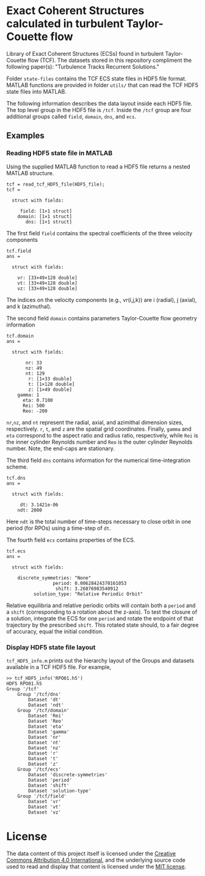 # Exact Coherent Structures calculated in turbulent Taylor-Couette flow
Library of Exact Coherent Structures (ECSs) found in turbulent Taylor-Couette flow (TCF). The datasets stored in this repository compliment the following paper(s): "Turbulence Tracks Recurrent Solutions."

Folder `state-files` contains the TCF ECS state files in HDF5 file format. MATLAB functions are provided in folder `utils/` that can read the TCF HDF5 state files into MATLAB. 

The following information describes the data layout inside each HDF5 file. The top level group in the HDF5 file is `/tcf`. Inside the `/tcf` group are four additional groups called `field`, `domain`, `dns`, and `ecs`. 

## Examples
### Reading HDF5 state file in MATLAB
Using the supplied MATLAB function to read a HDF5 file returns a nested MATLAB structure.
```
tcf = read_tcf_HDF5_file(HDF5_file);
tcf = 

  struct with fields:

     field: [1×1 struct]
    domain: [1×1 struct]
       dns: [1×1 struct]
```
The first field `field` contains the spectral coefficients of the three velocity components
```
tcf.field
ans = 

  struct with fields:

    vr: [33×49×128 double]
    vt: [33×49×128 double]
    vz: [33×49×128 double]
```
The indices on the velocity components (e.g., vr(i,j,k)) are i (radial), j (axial), and k (azimuthal).

The second field `domain` contains parameters Taylor-Couette flow geometry information 
```
tcf.domain
ans = 

  struct with fields:

       nr: 33
       nz: 49
       nt: 129
        r: [1×33 double]
        t: [1×128 double]
        z: [1×49 double]
    gamma: 1
      eta: 0.7100
      Rei: 500
      Reo: -200
```
`nr`,`nz`, and `nt` represent the radial, axial, and azimithal dimension sizes, respectively. `r`, `t`, and `z` are the spatial grid coordinates. Finally, `gamma` and `eta` correspond to the aspect ratio and radius ratio, respectively, while `Rei` is the inner cylinder Reynolds number and `Reo` is the outer cylinder Reynolds number. Note, the end-caps are stationary. 

The third field `dns` contains information for the numerical time-integration scheme.
```
tcf.dns
ans = 

  struct with fields:

     dt: 3.1421e-06
    ndt: 2000
```
Here `ndt` is the total number of time-steps necessary to close orbit in one period (for RPOs) using a time-step of `dt`.

The fourth field `ecs` contains properties of the ECS.
```
tcf.ecs
ans = 

  struct with fields:

    discrete_symmetries: "None"
                 period: 0.00628424370161053
                  shift: 3.26876983540912
          solution_type: "Relative Periodic Orbit"
```
Relative equilibria and relative periodic orbits will contain both a `period` and a `shift` (corresponding to a rotation about the z-axis). To test the closure of a solution, integrate the ECS for one `period` and rotate the endpoint of that trajectory by the prescribed `shift`. This rotated state should, to a fair degree of accuracy, equal the initial condition.

### Display HDF5 state file layout
`tcf_HDF5_info.m` prints out the hierarchy layout of the Groups and datasets available in a TCF HDF5 file. For example,

```
>> tcf_HDF5_info('RPO01.h5')
HDF5 RPO01.h5 
Group '/tcf' 
    Group '/tcf/dns' 
        Dataset 'dt' 
        Dataset 'ndt' 
    Group '/tcf/domain' 
        Dataset 'Rei' 
        Dataset 'Reo' 
        Dataset 'eta' 
        Dataset 'gamma' 
        Dataset 'nr' 
        Dataset 'nt' 
        Dataset 'nz' 
        Dataset 'r' 
        Dataset 't' 
        Dataset 'z' 
    Group '/tcf/ecs' 
        Dataset 'discrete-symmetries' 
        Dataset 'period' 
        Dataset 'shift' 
        Dataset 'solution-type' 
    Group '/tcf/field' 
        Dataset 'vr' 
        Dataset 'vt' 
        Dataset 'vz'
```

# License
The data content of this project itself is licensed under the [Creative Commons Attribution 4.0 International](https://creativecommons.org/licenses/by/4.0/), and the underlying source code used to read and display that content is licensed under the [MIT license](LICENSE.txt).
